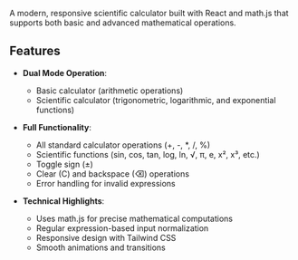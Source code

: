 A modern, responsive scientific calculator built with React and math.js that supports both basic and advanced mathematical operations.

## Features

- **Dual Mode Operation**:
  - Basic calculator (arithmetic operations)
  - Scientific calculator (trigonometric, logarithmic, and exponential functions)
  
- **Full Functionality**:
  - All standard calculator operations (+, -, *, /, %)
  - Scientific functions (sin, cos, tan, log, ln, √, π, e, x², x³, etc.)
  - Toggle sign (±)
  - Clear (C) and backspace (⌫) operations
  - Error handling for invalid expressions

- **Technical Highlights**:
  - Uses math.js for precise mathematical computations
  - Regular expression-based input normalization
  - Responsive design with Tailwind CSS
  - Smooth animations and transitions